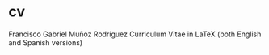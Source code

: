 # cv
Francisco Gabriel Muñoz Rodríguez
Curriculum Vitae in LaTeX (both English and Spanish versions)
